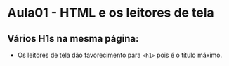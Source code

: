 # Aula01 - HTML e os leitores de tela
## Vários H1s na mesma página:  
- Os leitores de tela dão favorecimento para ```<h1>``` pois é o título máximo.